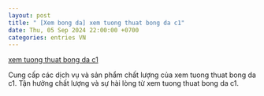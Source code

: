 ```yaml
---
layout: post
title: " [Xem bong da] xem tuong thuat bong da c1"
date: Thu, 05 Sep 2024 22:00:00 +0700
categories: entries VN
---
```

[xem tuong thuat bong da c1](https://www.ntu.edu.vn/xem_tuong_thuat_bong_da_c1.phtm)

Cung cấp các dịch vụ và sản phẩm chất lượng của xem tuong thuat bong da c1. Tận hưởng chất lượng và sự hài lòng từ xem tuong thuat bong da c1.️

